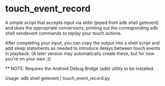 touch_event_record
==================

A simple script that accepts input via stdin (piped from adb shell getevent)
and does the appropriate conversions, printing out the corresponding
adb shell sendevent commands to replay your touch actions.

After completing your input, you can copy the output into a shell script
and add sleep statements as needed to introduce delays between touch
events in playback.  (A later version may automatically create these, but
for now you're on your own ;))

** NOTE: Requires the Android Debug Bridge (adb) utility to be installed.

Usage: adb shell getevent | touch_event_record.py


